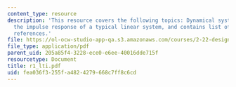 ```yaml
---
content_type: resource
description: 'This resource covers the following topics: Dynamical systems, finding
  the impulse response of a typical linear system, and contains list of some useful
  references.'
file: https://ol-ocw-studio-app-qa.s3.amazonaws.com/courses/2-22-design-principles-for-ocean-vehicles-13-42-spring-2005/fea036f3255fa4824279668c7ff8c6cd_r1_lti.pdf
file_type: application/pdf
parent_uid: 205a85f4-3228-ece0-e6ee-40016dde715f
resourcetype: Document
title: r1_lti.pdf
uid: fea036f3-255f-a482-4279-668c7ff8c6cd
---
```

